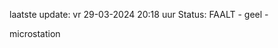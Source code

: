 laatste update: 
vr 29-03-2024 20:18   uur 
Status: FAALT - geel - 
<div class="service Y">microstation</div>
